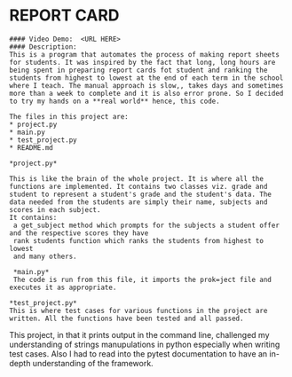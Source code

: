 # REPORT CARD
    #### Video Demo:  <URL HERE>
    #### Description:
    This is a program that automates the process of making report sheets for students. It was inspired by the fact that long, long hours are being spent in preparing report cards fot student and ranking the students from highest to lowest at the end of each term in the school where I teach. The manual approach is slow,, takes days and sometimes more than a week to complete and it is also error prone. So I decided to try my hands on a **real world** hence, this code.

    The files in this project are:
    * project.py
    * main.py
    * test_project.py
    * README.md

    *project.py*

    This is like the brain of the whole project. It is where all the functions are implemented. It contains two classes viz. grade and student to represent a student's grade and the student's data. The data needed from the students are simply their name, subjects and scores in each subject.
    It contains:
     a get_subject method which prompts for the subjects a student offer and the respective scores they have
     rank students function which ranks the students from highest to lowest
     and many others.

     *main.py* 
     The code is run from this file, it imports the prok=ject file and executes it as appropriate.

    *test_project.py*
    This is where test cases for various functions in the project are written. All the functions have been tested and all passed.

This project, in that it prints output in the command line, challenged my understanding of strings manupulations in python especially when writing test cases. Also I had to read into the pytest documentation to have an in-depth understanding of the framework.

